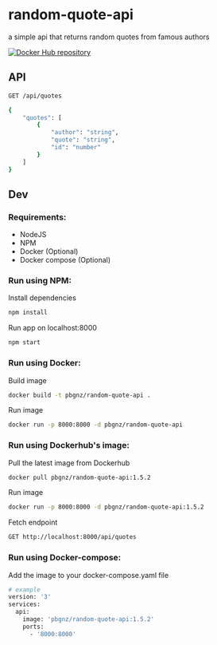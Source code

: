 # random-quote-api
a simple api that returns random quotes from famous authors   

[![Docker Hub repository](http://dockeri.co/image/pbgnz/random-quote-api)](https://registry.hub.docker.com/r/pbgnz/random-quote-api)

## API
```bash
GET /api/quotes
```

```bash
{
    "quotes": [
        {
            "author": "string",
            "quote": "string",
            "id": "number"
        }
    ]
}
```

## Dev

### Requirements:
- NodeJS
- NPM
- Docker (Optional)
- Docker compose (Optional)

### Run using NPM:  

Install dependencies
```bash
npm install
```
Run app on localhost:8000
```BASH
npm start
```

### Run using Docker: 

Build image
```bash
docker build -t pbgnz/random-quote-api .
```
Run image
```bash
docker run -p 8000:8000 -d pbgnz/random-quote-api
```

### Run using Dockerhub's image:

Pull the latest image from Dockerhub
```bash
docker pull pbgnz/random-quote-api:1.5.2
```
Run image
```bash
docker run -p 8000:8000 -d pbgnz/random-quote-api:1.5.2
```
Fetch endpoint
```bash
GET http://localhost:8000/api/quotes
```

### Run using Docker-compose:

Add the image to your docker-compose.yaml file
```bash
# example
version: '3'
services:
  api:
    image: 'pbgnz/random-quote-api:1.5.2'
    ports:
      - '8000:8000'
```
